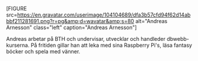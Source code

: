[FIGURE src=https://en.gravatar.com/userimage/104104689/dfa3b57cfd94f62d14abbbf211281691.png?r=pg&amp;d=wavatar&amp;s=80 alt="Andreas Arnesson" class="left" caption="Andreas Arnesson"]

Andreas arbetar på BTH och undervisar, utvecklar och handleder dbwebb-kurserna. På fritiden gillar han att leka med sina Raspberry Pi's, läsa fantasy böcker och spela med vänner.
